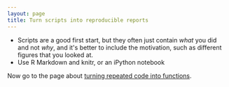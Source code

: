 ```yaml
---
layout: page
title: Turn scripts into reproducible reports
---
```


- Scripts are a good first start, but they often just contain _what_
  you did and not _why_, and it's better to include the motivation,
  such as different figures that you looked at.
- Use R Markdown and knitr, or an iPython notebook


Now go to the page about [turning repeated code into functions](functions.html).
